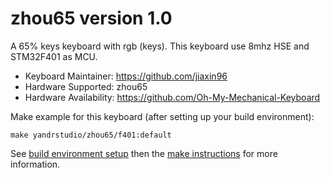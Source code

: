 zhou65 version 1.0
===

A 65% keys keyboard with rgb (keys).
This keyboard use 8mhz HSE and STM32F401 as MCU.

- Keyboard Maintainer: https://github.com/jiaxin96
- Hardware Supported: zhou65
- Hardware Availability: https://github.com/Oh-My-Mechanical-Keyboard 

Make example for this keyboard (after setting up your build environment):

    make yandrstudio/zhou65/f401:default

See [build environment setup](https://docs.qmk.fm/#/getting_started_build_tools) then the [make instructions](https://docs.qmk.fm/#/getting_started_make_guide) for more information.


